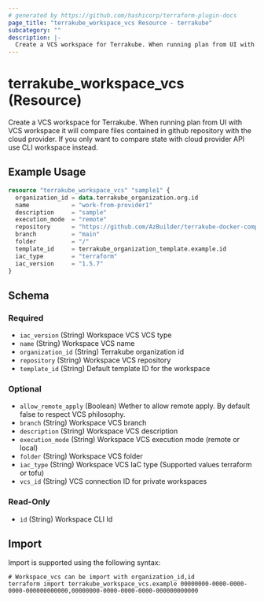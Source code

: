 ```yaml
---
# generated by https://github.com/hashicorp/terraform-plugin-docs
page_title: "terrakube_workspace_vcs Resource - terrakube"
subcategory: ""
description: |-
  Create a VCS workspace for Terrakube. When running plan from UI with VCS workspace it will compare files contained in github repository with the cloud provider. If you only want to compare state with cloud provider API use CLI workspace instead.
---
```


# terrakube_workspace_vcs (Resource)

Create a VCS workspace for Terrakube. When running plan from UI with VCS workspace it will compare files contained in github repository with the cloud provider. If you only want to compare state with cloud provider API use CLI workspace instead.

## Example Usage

```terraform
resource "terrakube_workspace_vcs" "sample1" {
  organization_id = data.terrakube_organization.org.id
  name            = "work-from-provider1"
  description     = "sample"
  execution_mode  = "remote"
  repository      = "https://github.com/AzBuilder/terrakube-docker-compose.git"
  branch          = "main"
  folder          = "/"
  template_id     = terrakube_organization_template.example.id
  iac_type        = "terraform"
  iac_version     = "1.5.7"
}
```

<!-- schema generated by tfplugindocs -->
## Schema

### Required

- `iac_version` (String) Workspace VCS VCS type
- `name` (String) Workspace VCS name
- `organization_id` (String) Terrakube organization id
- `repository` (String) Workspace VCS repository
- `template_id` (String) Default template ID for the workspace

### Optional

- `allow_remote_apply` (Boolean) Wether to allow remote apply. By default false to respect VCS philosophy.
- `branch` (String) Workspace VCS branch
- `description` (String) Workspace VCS description
- `execution_mode` (String) Workspace VCS execution mode (remote or local)
- `folder` (String) Workspace VCS folder
- `iac_type` (String) Workspace VCS IaC type (Supported values terraform or tofu)
- `vcs_id` (String) VCS connection ID for private workspaces

### Read-Only

- `id` (String) Workspace CLI Id

## Import

Import is supported using the following syntax:

```shell
# Workspace_vcs can be import with organization_id,id
terraform import terrakube_workspace_vcs.example 00000000-0000-0000-0000-000000000000,00000000-0000-0000-0000-000000000000
```
